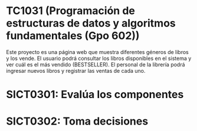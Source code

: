 # TC1031 (Programación de estructuras de datos y algoritmos fundamentales (Gpo 602))
Este proyecto es una página web que muestra diferentes géneros de libros y los vende. El usuario podrá consultar los libros disponibles en el sistema y ver cuál es el más vendido (BESTSELLER). El personal de la librería podrá ingresar nuevos libros y registrar las ventas de cada uno.

# SICT0301: Evalúa los componentes

# SICT0302: Toma decisiones

